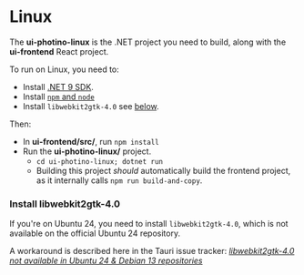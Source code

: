 ﻿# Linux

The **ui-photino-linux** is the .NET project you need to build, along with the **ui-frontend** React project.

To run on Linux, you need to:
- Install [.NET 9 SDK](https://learn.microsoft.com/en-us/dotnet/core/install/linux?WT.mc_id=dotnet-35129-website).
- Install [`npm` and `node`](https://nodejs.org/en/download)
- Install `libwebkit2gtk-4.0` see [below](#install-libwebkit2gtk-40).

Then:
- In **ui-frontend/src/**, run `npm install`
- Run the **ui-photino-linux/** project.
  - `cd ui-photino-linux; dotnet run`
  - Building this project *should* automatically build the frontend project, as it internally calls `npm run build-and-copy`.

### Install libwebkit2gtk-4.0

If you're on Ubuntu 24, you need to install `libwebkit2gtk-4.0`, which is not available on the official Ubuntu 24 repository.

A workaround is described here in the Tauri issue tracker: *[libwebkit2gtk-4.0 not available in Ubuntu 24 & Debian 13 repositories](https://github.com/tauri-apps/tauri/issues/9662#:~:text=I%20worked%20around%20this%20by%20adding%20the%20following%20line)*
